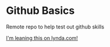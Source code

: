 Github Basics
=============

Remote repo to help test out github skills

[I'm leaning this on lynda.com!](http://www.lynda.com)

